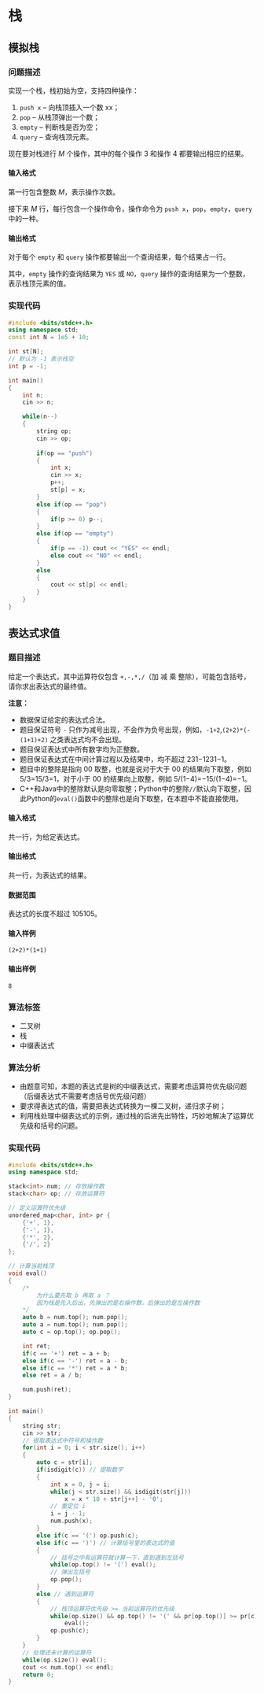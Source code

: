 # 栈

## 模拟栈

### 问题描述

实现一个栈，栈初始为空，支持四种操作：

1. `push x` – 向栈顶插入一个数 xx；
2. `pop` – 从栈顶弹出一个数；
3. `empty` – 判断栈是否为空；
4. `query` – 查询栈顶元素。

现在要对栈进行 $M$ 个操作，其中的每个操作 $3$ 和操作 $4$ 都要输出相应的结果。

#### 输入格式

第一行包含整数 $M$，表示操作次数。

接下来 $M$ 行，每行包含一个操作命令，操作命令为 `push x`，`pop`，`empty`，`query` 中的一种。

#### 输出格式

对于每个 `empty` 和 `query` 操作都要输出一个查询结果，每个结果占一行。

其中，`empty` 操作的查询结果为 `YES` 或 `NO`，`query` 操作的查询结果为一个整数，表示栈顶元素的值。

### 实现代码

```c++
#include <bits/stdc++.h>
using namespace std;
const int N = 1e5 + 10;

int st[N];
// 默认为 -1 表示栈空
int p = -1;

int main()
{
    int n;
    cin >> n;

    while(n--)
    {
        string op;
        cin >> op;
        
        if(op == "push")
        {
            int x;
            cin >> x;
            p++;
            st[p] = x;
        }
        else if(op == "pop")
        {
            if(p >= 0) p--;
        }
        else if(op == "empty")
        {
            if(p == -1) cout << "YES" << endl;
            else cout << "NO" << endl;
        }
        else
        {
            cout << st[p] << endl;
        }
    }
}
```

## 表达式求值

### 题目描述

给定一个表达式，其中运算符仅包含 `+,-,*,/`（加 减 乘 整除），可能包含括号，请你求出表达式的最终值。

**注意：**

- 数据保证给定的表达式合法。
- 题目保证符号 `-` 只作为减号出现，不会作为负号出现，例如，`-1+2`,`(2+2)*(-(1+1)+2)` 之类表达式均不会出现。
- 题目保证表达式中所有数字均为正整数。
- 题目保证表达式在中间计算过程以及结果中，均不超过 231−1231−1。
- 题目中的整除是指向 00 取整，也就是说对于大于 00 的结果向下取整，例如 5/3=15/3=1，对于小于 00 的结果向上取整，例如 5/(1−4)=−15/(1−4)=−1。
- C++和Java中的整除默认是向零取整；Python中的整除`//`默认向下取整，因此Python的`eval()`函数中的整除也是向下取整，在本题中不能直接使用。

#### 输入格式

共一行，为给定表达式。

#### 输出格式

共一行，为表达式的结果。

#### 数据范围

表达式的长度不超过 105105。

#### 输入样例

```
(2+2)*(1+1)
```

#### 输出样例

```
8
```

### 算法标签

- 二叉树
- 栈
- 中缀表达式

### 算法分析

- 由题意可知，本题的表达式是树的中缀表达式，需要考虑运算符优先级问题（后缀表达式不需要考虑括号优先级问题）
- 要求得表达式的值，需要把表达式转换为一棵二叉树，递归求子树；
- 利用栈处理中缀表达式的示例，通过栈的后进先出特性，巧妙地解决了运算优先级和括号的问题。

### 实现代码

```cpp
#include <bits/stdc++.h>
using namespace std;

stack<int> num; // 存放操作数
stack<char> op; // 存放运算符

// 定义运算符优先级
unordered_map<char, int> pr {
    {'+', 1}, 
    {'-', 1}, 
    {'*', 2}, 
    {'/', 2}
};

// 计算当前栈顶
void eval()
{
	/*
		为什么要先取 b 再取 a ？
		因为栈是先入后出，先弹出的是右操作数，后弹出的是左操作数
	*/
	auto b = num.top(); num.pop();
	auto a = num.top(); num.pop();
	auto c = op.top(); op.pop();

	int ret;
	if(c == '+') ret = a + b;
	else if(c == '-') ret = a - b;
	else if(c == '*') ret = a * b;
	else ret = a / b;

	num.push(ret);
}

int main()
{
	string str;
	cin >> str;
	// 提取表达式中符号和操作数
	for(int i = 0; i < str.size(); i++)
	{
		auto c = str[i];
		if(isdigit(c)) // 提取数字
		{
			int x = 0, j = i;
			while(j < str.size() && isdigit(str[j]))
				x = x * 10 + str[j++] - '0';
			// 重定位 i 
			i = j - 1;
			num.push(x);
		}
		else if(c == '(') op.push(c);
		else if(c == ')') // 计算括号里的表达式的值
		{
			// 括号之中有运算符就计算一下，直到遇到左括号
			while(op.top() != '(') eval();
			// 弹出左括号
			op.pop();
		}
		else // 遇到运算符
		{
			// 栈顶运算符优先级 >= 当前运算符的优先级
			while(op.size() && op.top() != '(' && pr[op.top()] >= pr[c])
				eval();
			op.push(c);
		}
	}
	// 处理还未计算的运算符
	while(op.size()) eval();
	cout << num.top() << endl;
	return 0;
}
```

